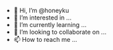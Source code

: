 - 👋 Hi, I’m @honeyku
- 👀 I’m interested in ...
- 🌱 I’m currently learning ...
- 💞️ I’m looking to collaborate on ...
- 📫 How to reach me ...

<!---
honeyku/honeyku is a ✨ special ✨ repository because its `README.md` (this file) appears on your GitHub profile.
You can click the Preview link to take a look at your changes.
--->
